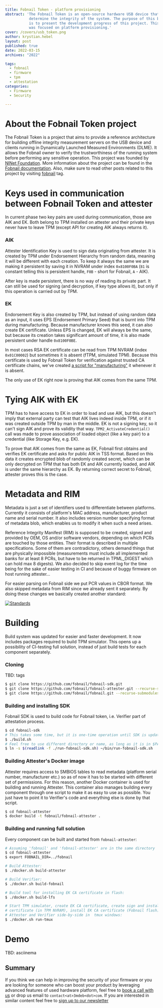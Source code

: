 ```yaml
---
title: Fobnail Token - platform provisioning
abstract: 'The Fobnail Token is an open-source hardware USB device that helps to
           determine the integrity of the system. The purpose of this blog post
           is to present the development progress of this project. This phase
           was focused on platform provisioning.'
cover: /covers/usb_token.png
author: krystian.hebel
layout: post
published: true
date: 2022-03-15
archives: "2022"

tags:
  - fobnail
  - firmware
  - tpm
  - attestation
categories:
  - Firmware
  - Security

---
```


# About the Fobnail Token project

The Fobnail Token is a project that aims to provide a reference architecture for
building offline integrity measurement servers on the USB device and clients
running in Dynamically Launched Measured Environments (DLME). It allows the
Fobnail owner to verify the trustworthiness of the running system before
performing any sensitive operation. This project was founded by [NlNet
Foundation](https://nlnet.nl/). More information about the project can be found
in the [Fobnail documentation](https://fobnail.3mdeb.com/). Also, make sure to
read other posts related to this project by visiting
[fobnail](https://www.blog.3mdeb.com/tags/fobnail/) tag.

# Keys used in communication between Fobnail Token and attester

In current phase two key pairs are used during communication, those are AIK and
EK. Both belong to TPM installed on attester and their private keys never have
to leave TPM (except API for creating AIK always returns it).

### AIK

Attester Identification Key is used to sign data originating from attester. It
is created by TPM under Endorsement Hierarchy from random data, meaning it will
be different with each creation. To keep it always the same we are making it
persistent by saving it in NVRAM under index `0x8100F0BA` (`81` is constant
telling this is persistent handle, `F0B` - short for Fobnail, `A` - AIK).

After key is made persistent, there is no way of reading its private part. It
can still be used for signing (and decryption, if key type allows it), but only
if this operation is carried out by TPM.

### EK

Endorsement Key is also created by TPM, but instead of using random data as an
input, it uses EPS (Endorsement Primary Seed) that is burnt into TPM during
manufacturing. Because manufacturer knows this seed, it can also create EK
certificate. Unless EPS is changed, EK will always be the same, but because its
creation takes significant amount of time, it is also made persistent under
handle `0x8100F0BE`.

In most cases RSA EK certificate can be read from TPM NVRAM (index `0x01C00002`)
but sometimes it is absent (fTPM, simulated TPM). Because this certificate is
used by Fobnail Token for verification against trusted CA certificate chains,
we've created [a script for "manufacturing"](TBD:link) it whenever it is absent.

The only use of EK right now is proving that AIK comes from the same TPM.

# Tying AIK with EK

TPM has to have access to EK in order to load and use AIK, but this doesn't
imply that external party can test that AIK lives indeed inside TPM, or if it
was created outside TPM by man in the middle. EK is not a signing key, so it
can't sign AIK and prove its validity that way. `TPM2_ActivateCredential()` call
was made to prove association of loaded object (like a key pair) to a credential
(like Storage Key, e.g. EK).

To prove that AIK comes from the same as EK, Fobnail first obtains and verifies
EK certificate and asks for public AIK in TSS format. Based on this data it
creates encrypted blob of randomly created secret, which can be only decrypted
on TPM that has both EK and AIK currently loaded, and AIK is under the same
hierarchy as EK. By returning correct secret to Fobnail, attester proves this is
the case.

# Metadata and RIM

Metadata is just a set of identifiers used to differentiate between platforms.
Currently it consists of platform's MAC address, manufacturer, product name and
serial number. It also includes version number specifying format of metadata
blob, which enables us to modify it when such a need arises.

Reference Integrity Manifest (RIM) is supposed to be created, signed and
provided by OEM, OS and/or software vendors, depending on which PCRs are touched
by those entities. Their format is described in multiple specifications. Some of
them are contradictory, others demand things that are physically impossible
(measurements must include all implemented banks for at least 8 PCRs, but have
to be returned in TPML_DIGEST which can hold max 8 digests). We also decided to
skip event log for the time being for the sake of easier testing in CI and
because of buggy firmware on host running attester...

For easier parsing on Fobnail side we put PCR values in CBOR format. We also
skipped metadata from RIM since we already sent it separately. By doing these
changes we basically created another standard:

[![Standards](https://imgs.xkcd.com/comics/standards.png)](https://xkcd.com/927/)

# Building

Build system was updated for easier and faster development. It now includes
packages required to build TPM simulator. This opens up a possibility of
CI-testing full solution, instead of just build tests for each component
separately.

### Cloning

TBD: tags

```bash
$ git clone https://github.com/fobnail/fobnail-sdk.git
$ git clone https://github.com/fobnail/fobnail-attester.git --recurse-submodules
$ git clone https://github.com/fobnail/fobnail.git --recurse-submodules
```

### Building and installing SDK

Fobnail SDK is used to build code for Fobnail token, i.e. Verifier part of
attestation process.

```bash
$ cd fobnail-sdk
# This takes some time, but it is one-time operation until SDK is updated
$ ./build.sh
# Feel free to use different directory or name, as long as it is in $PATH
$ ln -s $(readlink -f ./run-fobnail-sdk.sh) ~/bin/run-fobnail-sdk.sh
```

### Building Attester's Docker image

Attester requires access to SMBIOS tables to read metadata (platform serial
number, manufacturer etc.) so as of now it has to be started with different set
of permissions. For this reason, another Docker container is used for building
and running Attester. This container also manages building every component
through one script to make it as easy to use as possible. You just have to point
it to Verifier's code and everything else is done by that script.

```bash
$ cd fobnail-attester
$ docker build -t fobnail/fobnail-attester .
```

### Building and running full solution

Every component can be built and started from `fobnail-attester`:

```bash
# Assuming 'fobnail' and 'fobnail-attester' are in the same directory
$ cd fobnail-attester
$ export FOBNAIL_DIR=../fobnail

# Build Attester:
$ ./docker.sh build-attester

# Build Verifier:
$ ./docker.sh build-fobnail

# Build tool for installing EK CA certificate in flash:
$ ./docker.sh build-lfs

# Start TPM simulator, create EK CA certificate, create sign and install EK
# certificate (in TPM NVRAM), install EK CA certificate (Fobnail flash), start
# Attester and Verifier side-by-side in  tmux windows:
$ ./docker.sh run-tmux
```

# Demo

TBD: asciinema

## Summary

If you think we can help in improving the security of your firmware or you are
looking for someone who can boost your product by leveraging advanced features
of used hardware platform, feel free to [book a call with us](https://calendly.com/3mdeb/consulting-remote-meeting)
or drop us email to `contact<at>3mdeb<dot>com`. If you are interested in similar
content feel free to [sign up to our newsletter](https://newsletter.3mdeb.com/subscription/PW6XnCeK6)
